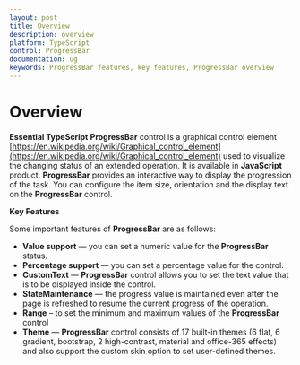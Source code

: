 ```yaml
---
layout: post
title: Overview
description: overview
platform: TypeScript
control: ProgressBar
documentation: ug
keywords: ProgressBar features, key features, ProgressBar overview
---
```


# Overview

**Essential TypeScript** **ProgressBar** control is a graphical control element [https://en.wikipedia.org/wiki/Graphical_control_element](https://en.wikipedia.org/wiki/Graphical_control_element) used to visualize the changing status of an extended operation. It is available in **JavaScript** product. **ProgressBar** provides an interactive way to display the progression of the task. You can configure the item size, orientation and the display text on the **ProgressBar** control.

**Key Features**

Some important features of **ProgressBar** are as follows:

* **Value support** — you can set a numeric value for the **ProgressBar** status.
* **Percentage support** — you can set a percentage value for the control.
* **CustomText** — **ProgressBar** control allows you to set the text value that is to be displayed inside the control.
* **StateMaintenance** — the progress value is maintained even after the page is refreshed to resume the current progress of the operation.
* **Range** – to set the minimum and maximum values of the **ProgressBar** control
* **Theme** — **ProgressBar** control consists of 17 built-in themes (6 flat, 6 gradient, bootstrap, 2 high-contrast, material and office-365 effects) and also support the custom skin option to set user-defined themes.